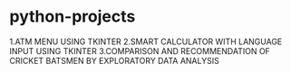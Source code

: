 # python-projects
1.ATM MENU USING TKINTER
2.SMART CALCULATOR WITH LANGUAGE INPUT USING TKINTER
3.COMPARISON AND RECOMMENDATION OF CRICKET BATSMEN BY EXPLORATORY DATA ANALYSIS
